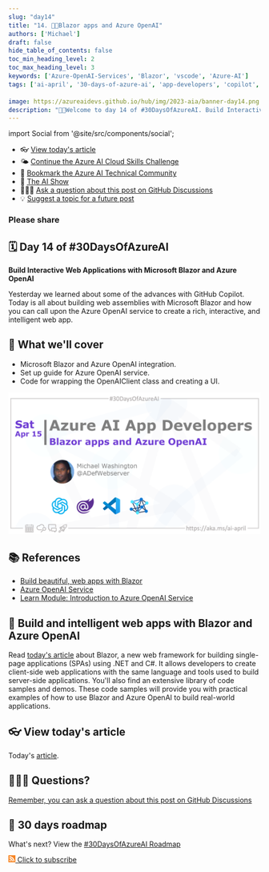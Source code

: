 ```yaml
---
slug: "day14"
title: "14. 🧑‍💻Blazor apps and Azure OpenAI"
authors: ['Michael']
draft: false
hide_table_of_contents: false
toc_min_heading_level: 2
toc_max_heading_level: 3
keywords: ['Azure-OpenAI-Services', 'Blazor', 'vscode', 'Azure-AI']
tags: ['ai-april', '30-days-of-azure-ai', 'app-developers', 'copilot', 'open-ai']

image: https://azureaidevs.github.io/hub/img/2023-aia/banner-day14.png
description: "🧑‍💻Welcome to day 14 of #30DaysOfAzureAI. Build Interactive Web Applications with Microsoft Blazor and Azure OpenAI https://azureaidevs.github.io/hub/2023-aia/day14"
---
```


import Social from '@site/src/components/social';

<head>

  <meta name="twitter:url" content="https://azureaidevs.github.io/hub/2023-aia/day14" />
  <meta name="twitter:title" content="Blazor apps and Azure OpenAI" />
  <meta name="twitter:description" content="🧑‍💻Welcome to day 14 of #30DaysOfAzureAI. Build Interactive Web Applications with Microsoft Blazor and Azure OpenAI" />
  <meta name="twitter:image" content="https://azureaidevs.github.io/hub/img/2023-aia/banner-day14.png" />
  <meta name="twitter:card" content="summary_large_image" />

  <meta property="og:url" content="https://azureaidevs.github.io/hub/2023-aia/day14" />
  <meta property="og:title" content="Blazor apps and Azure OpenAI" />
  <meta property="og:description" content="🧑‍💻Welcome to day 14 of #30DaysOfAzureAI. Build Interactive Web Applications with Microsoft Blazor and Azure OpenAI" />
  <meta property="og:image" content="https://azureaidevs.github.io/hub/img/2023-aia/banner-day14.png" />
  <meta property="og:type" content="article" />
  <meta property="og:site_name" content="Azure AI Developer" />

  <link rel="canonical" href="https://blazorhelpwebsite.com/ViewBlogPost/2065"  />

</head>

- 👓 [View today's article](https://blazorhelpwebsite.com/ViewBlogPost/2065)
- 🌤️ [Continue the Azure AI Cloud Skills Challenge](https://aka.ms/30-days-of-azure-ai-challenge)
- 🏫 [Bookmark the Azure AI Technical Community](https://techcommunity.microsoft.com/t5/artificial-intelligence-and/ct-p/AI)
- 🍿 [The AI Show](https://learn.microsoft.com/en-us/shows/ai-show?WT.mc_id=aiml-89446-dglover)
- 🙋🏾‍♂️ [Ask a question about this post on GitHub Discussions](https://github.com/AzureAiDevs/hub/discussions/categories/azure-ai-app-developers)
- 💡 [Suggest a topic for a future post](https://github.com/AzureAiDevs/hub/discussions/categories/call-for-content)

### Please share

<Social
    page_url="https://azureaidevs.github.io/hub/2023-aia/day14"
    image_url="https://azureaidevs.github.io/hub/img/2023-aia/banner-day14.png"
    title="Blazor apps and Azure OpenAI"
    description= "🧑‍💻Day 14 of #30DaysOfAzureAI. Learn how to build interactive web apps with Microsoft Blazor and Azure OpenAI. Create intelligent intuitive experiences. Take your web development to the next level!"
    hashtags="AI,AzureOpenAI,Blazor"
    hashtag="#30DaysOfAzureAi"
/>

## 🗓️ Day 14 of #30DaysOfAzureAI

<!-- README
The following description is also used for the tweet. So it should be action oriented and grab attention 
If you update the description, please update the description: in the frontmatter as well.
-->

**Build Interactive Web Applications with Microsoft Blazor and Azure OpenAI**

<!-- README
The following is the intro to the post. It should be a short teaser for the post.
-->

Yesterday we learned about some of the advances with GitHub Copilot. Today is all about building web assemblies with Microsoft Blazor and how you can call upon the Azure OpenAI service to create a rich, interactive, and intelligent web app. 

## 🎯 What we'll cover

<!-- README
The following list is the main points of the post. There should be 3-4 main points.
 -->


- Microsoft Blazor and Azure OpenAI integration.
- Set up guide for Azure OpenAI service.
- Code for wrapping the OpenAIClient class and creating a UI.

<!-- 
- Main point 1
- Main point 2
- Main point 3 
- Main point 4
-->

[![Image banner for day 14](./../../static/img/2023-aia/banner-day14.png)](https://blazorhelpwebsite.com/ViewBlogPost/2065)


<!-- README
Add or update a list relevant references here. These could be links to other blog posts, Microsoft Learn Module, videos, or other resources.
-->



## 📚 References

- [Build beautiful, web apps with Blazor](https://dotnet.microsoft.com/apps/aspnet/web-apps/blazor)
- [Azure OpenAI Service](https://azure.microsoft.com/products/cognitive-services/openai-service?WT.mc_id=aiml-89446-dglover)
- [Learn Module: Introduction to Azure OpenAI Service](https://learn.microsoft.com/training/modules/explore-azure-openai?WT.mc_id=aiml-89446-dglover)


<!-- README
The following is the body of the post. It should be an overview of the post that you are referencing.
See the Learn More section, if you supplied a canonical link, then will be displayed here.
-->


## 🚌 Build and intelligent web apps with Blazor and Azure OpenAI

Read [today's article](https://blazorhelpwebsite.com/ViewBlogPost/2065) about Blazor, a new web framework for building single-page applications (SPAs) using .NET and C#. It allows developers to create client-side web applications with the same language and tools used to build server-side applications. You'll also find an extensive library of code samples and demos. These code samples will provide you with practical examples of how to use Blazor and Azure OpenAI to build real-world applications.

## 👓 View today's article

Today's [article](https://blazorhelpwebsite.com/ViewBlogPost/2065).


## 🙋🏾‍♂️ Questions?

[Remember, you can ask a question about this post on GitHub Discussions](https://github.com/AzureAiDevs/hub/discussions/categories/azure-ai-app-developers)

## 📍 30 days roadmap

What's next? View the [#30DaysOfAzureAI Roadmap](/hub/roadmap/30days)

[![The image is the RSS feed available icon](./../../static/img/2023-aia/rss.png) Click to subscribe](https://azureaidevs.github.io/hub/2023-aia/rss.xml)